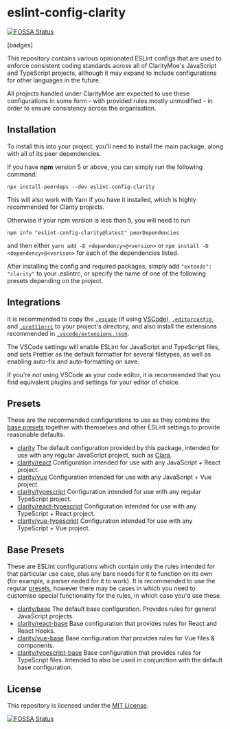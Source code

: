 # eslint-config-clarity
[![FOSSA Status](https://app.fossa.io/api/projects/git%2Bgithub.com%2FClarityCafe%2Feslint-config-clarity.svg?type=shield)](https://app.fossa.io/projects/git%2Bgithub.com%2FClarityCafe%2Feslint-config-clarity?ref=badge_shield)


[badges]

This repository contains various opinionated ESLint configs that are used to enforce consistent coding standards
across all of ClarityMoe's JavaScript and TypeScript projects, although it may expand to include configurations for
other languages in the future.

All projects handled under ClarityMoe are expected to use these configurations in some form - with provided rules
mostly unmodified - in order to ensure consistency across the organisation.

## Installation

To install this into your project, you'll need to install the main package, along with all of its peer dependencies.

If you have **npm** version 5 or above, you can simply run the following command:

```
npx install-peerdeps --dev eslint-config-clarity
```

This will also work with Yarn if you have it installed, which is highly recommended for Clarity projects.

Otherwise if your npm version is less than 5, you will need to run

```
npm info "eslint-config-clarity@latest" peerDependencies
```

and then either `yarn add -D <dependency>@<version>` or `npm install -D <dependency>@<verison>` for each of the
dependencies listed.

After installing the config and required packages, simply add `"extends": "clarity"` to your .eslintrc, or
specify the name of one of the following presets depending on the project.

## Integrations

It is recommended to copy the [`.vscode`](./.vscode) (if using [VSCode](https://code.visualstudio.com/)),
[`.editorconfig`](./.editorconfig), and [`.prettierrc`](./.prettierrc) to your project's directory, and also install
the extensions recommended in [`.vscode/extensions.json`](./.vscode/extensions.json).

The VSCode settings will enable ESLint for JavaScript and TypeScript files, and sets Prettier as the default formatter
for several filetypes, as well as enabling auto-fix and auto-formatting on save.

If you're not using VSCode as your code editor, it is recommended that you find equivalent plugins and settings for your
editor of choice.

## Presets

These are the recommended configurations to use as they combine the [base presets](#base-presets) together
with themselves and other ESLint settings to provide reasonable defaults.

- [clarity](./index.js) The default configuration provided by this package, intended for use with
  any regular JavaScript project, such as [Clara](https://github.com/ClarityMoe/Clara).
- [clarity/react](./react.js) Configuration intended for use with any JavaScript + React project.
- [clarity/vue](./vue.js) Configuration intended for use with any JavaScript + Vue project.
- [clarity/typescript](./typescript.js) Configuration intended for use with any regular TypeScript project.
- [clarity/react-typescript](./react-typescript.js) Configuration intended for use with any TypeScript + React
  project.
- [clarity/vue-typescript](./vue-typescript.js) Configuration intended for use with any TypeScript + Vue project.

## Base Presets

These are ESLint configurations which contain only the rules intended for that particular use case, plus any
bare needs for it to function on its own (for example, a parser neded for it to work). It is recommended to use
the regular [presets](#presets), however there may be cases in which you need to customise special functionality
for the rules, in which case you'd use these.

- [clarity/base](./base.js) The default base configuration. Provides rules for general JavaScript projects.
- [clarity/react-base](./react-base.js) Base configuration that provides rules for React and React Hooks.
- [clarity/vue-base](./vue-base.js) Base configuration that provides rules for Vue files & components.
- [clarity/typescript-base](./typescript-base.js) Base configuration that provides rules for TypeScript files.
  Intended to also be used in conjunction with the default base configuration.

## License

This repository is licensed under the [MIT License](./LICENSE).


[![FOSSA Status](https://app.fossa.io/api/projects/git%2Bgithub.com%2FClarityCafe%2Feslint-config-clarity.svg?type=large)](https://app.fossa.io/projects/git%2Bgithub.com%2FClarityCafe%2Feslint-config-clarity?ref=badge_large)